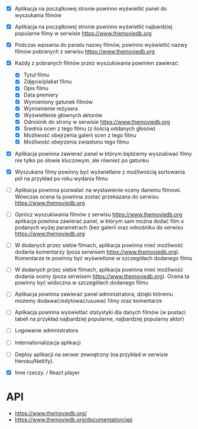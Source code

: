 

   - [x]  Aplikacja na początkowej stronie powinno wyświetlić panel do wyszukania filmów
   - [x]  Aplikacja na początkowej stronie powinno wyświetlić najbardziej popularne filmy w serwisie https://www.themoviedb.org
   - [x]  Podczas wpisania do panelu nazwy filmów, powinno wyświetlić nazwy filmów pobranych z serwisu https://www.themoviedb.org
   - [x]  Każdy z pobranych filmów przez wyszukiwania powinien zawierać:
        - [x]  Tytuł filmu
        - [x]  Zdjęcie/plakat filmu
        - [x]  Opis filmu
        - [x]  Data premiery
        - [x]  Wymieniony gatunek filmów
        - [x]  Wymienienie reżysera
        - [x]  Wyświetlenie głównych aktorów
        - [x]  Odnośnik do strony w serwisie https://www.themoviedb.org
        - [x]  Średnia ocen z tego filmu (z ilością oddanych głosów)
        - [x]  Możliwość obejrzenia galerii scen z tego filmu
        - [x]  Możliwość obejrzenia zwiastunu tego filmu
   - [x]  Aplikacja powinna zawierać panel w którym będziemy wyszukiwać filmy nie tylko po słowie kluczowym, ale również po gatunku
   - [x]  Wyszukane filmy powinny być wyświetlane z możliwością sortowania pól na przykład po roku wydania filmu
   - [ ]  Aplikacja powinna pozwalać na wystawienie oceny danemu filmowi. Wówczas ocena ta powinna zostać przekazana do serwisu https://www.themoviedb.org
   - [ ]  Oprócz wyszukiwania filmów z serwisu https://www.themoviedb.org aplikacja powinna zawierać panel, w którym sam można dodać film o podanych wyżej parametrach (bez galerii oraz odnośniku do serwisu https://www.themoviedb.org
   - [ ]  W dodanych przez siebie filmach, aplikacja powinna mieć możliwość dodania komentarzy (poza serwisem https://www.themoviedb.org). Komentarze te powinny być wyświetlone w szczegółach dodanego filmu
   - [ ]  W dodanych przez siebie filmach, aplikacja powinna mieć możliwość dodania oceny (poza serwisem https://www.themoviedb.org). Ocena ta powinny być widoczna w szczegółach dodanego filmu
   - [ ]  Aplikacja powinna zawierać panel administratora, dzięki któremu możemy dodawać/edytować/usuwać filmy oraz komentarze
   - [ ]  Aplikacja powinna wyświetlać statystyki dla danych filmów (w postaci tabeli na przykład najbardziej popularne, najbardziej popularny aktor)
 

  -[ ]  Logowanie administratora
  -[ ]  Internationalizacja aplikacji
  -[ ]  Deploy aplikacji na serwer zewnętrzny (na przykład w serwisie Heroku/Netlify).
  -[x]  Inne rzeczy. / React player


# API 
   - https://www.themoviedb.org/
   - https://www.themoviedb.org/documentation/api

